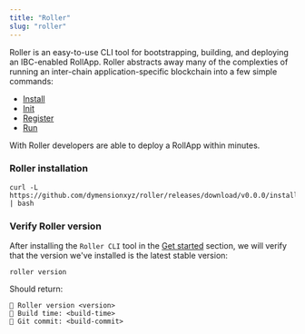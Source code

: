 ```yaml
---
title: "Roller"
slug: "roller"
---
```


Roller is an easy-to-use CLI tool for bootstrapping, building, and deploying an IBC-enabled RollApp. Roller abstracts away many of the complexties of running an inter-chain application-specific blockchain into a few simple commands:

-   [Install](#roller-installation)
-   [Init](../deploy/initialize)
-   [Register](../deploy/register)
-   [Run](../deploy/run)

With Roller developers are able to deploy a RollApp within minutes.

### Roller installation

```
curl -L https://github.com/dymensionxyz/roller/releases/download/v0.0.0/install.sh | bash
```

### Verify Roller version

After installing the `Roller CLI` tool in the [Get started](../get-started.md) section, we will verify that the version we've installed is the latest stable version:

```
roller version
```

Should return:

```
💈 Roller version <version>
💈 Build time: <build-time>
💈 Git commit: <build-commit>
```
